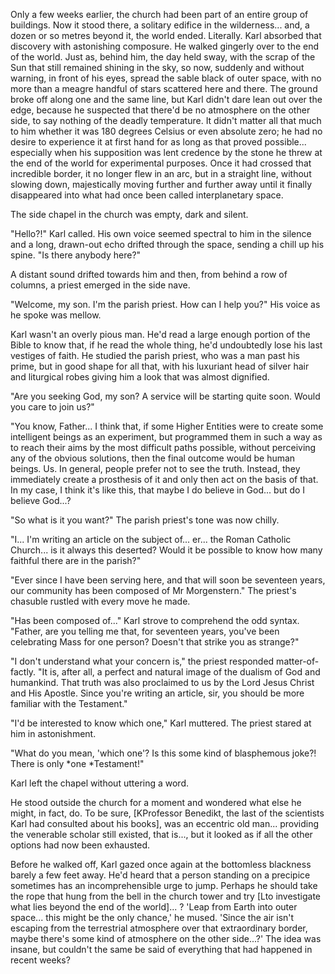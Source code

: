 
Only a few weeks earlier, the church had been part of an entire group of buildings. Now it stood there, a solitary edifice in the wilderness... and, a dozen or so metres beyond it, the world ended. Literally. Karl absorbed that discovery with astonishing composure. He walked gingerly over to the end of the world. Just as, behind him, the day held sway, with the scrap of the Sun that still remained shining in the sky, so now, suddenly and without warning, in front of his eyes, spread the sable black of outer space, with no more than a meagre handful of stars scattered here and there. The ground broke off along one and the same line, but Karl didn't dare lean out over the edge, because he suspected that there'd be no atmosphere on the other side, to say nothing of the deadly temperature. It didn't matter all that much to him whether it was 180 degrees Celsius or even absolute zero; he had no desire to experience it at first hand for as long as that proved possible... especially when his supposition was lent credence by the stone he threw at the end of the world for experimental purposes. Once it had crossed that incredible border, it no longer flew in an arc, but in a straight line, without slowing down, majestically moving further and further away until it finally disappeared into what had once been called interplanetary space.

The side chapel in the church was empty, dark and silent.

"Hello?\!" Karl called. His own voice seemed spectral to him in the silence and a long, drawn-out echo drifted through the space, sending a chill up his spine. "Is there anybody here?"

A distant sound drifted towards him and then, from behind a row of columns, a priest emerged in the side nave.

"Welcome, my son. I'm the parish priest. How can I help you?" His voice as he spoke was mellow.

Karl wasn't an overly pious man. He'd read a large enough portion of the Bible to know that, if he read the whole thing, he'd undoubtedly lose his last vestiges of faith. He studied the parish priest, who was a man past his prime, but in good shape for all that, with his luxuriant head of silver hair and liturgical robes giving him a look that was almost dignified.

"Are you seeking God, my son? A service will be starting quite soon. Would you care to join us?"

"You know, Father... I think that, if some Higher Entities were to create some intelligent beings as an experiment, but programmed them in such a way as to reach their aims by the most difficult paths possible, without perceiving any of the obvious solutions, then the final outcome would be human beings. Us. In general, people prefer not to see the truth. Instead, they immediately create a prosthesis of it and only then act on the basis of that. In my case, I think it's like this, that maybe I do believe in God... but do I believe God...?

"So what is it you want?" The parish priest's tone was now chilly.

"I... I'm writing an article on the subject of... er... the Roman Catholic Church... is it always this deserted? Would it be possible to know how many faithful there are in the parish?"

"Ever since I have been serving here, and that will soon be seventeen years, our community has been composed of Mr Morgenstern." The priest's chasuble rustled with every move he made.

"Has been composed of..." Karl strove to comprehend the odd syntax. "Father, are you telling me that, for seventeen years, you've been celebrating Mass for one person? Doesn't that strike you as strange?"

"I don't understand what your concern is," the priest responded matter-of-factly. "It is, after all, a perfect and natural image of the dualism of God and humankind. That truth was also proclaimed to us by the Lord Jesus Christ and His Apostle. Since you're writing an article, sir, you should be more familiar with the Testament."

"I'd be interested to know which one," Karl muttered. The priest stared at him in astonishment.

"What do you mean, 'which one'? Is this some kind of blasphemous joke?\! There is only *one *Testament\!"

Karl left the chapel without uttering a word.

He stood outside the church for a moment and wondered what else he might, in fact, do. To be sure, \[KProfessor Benedikt, the last of the scientists Karl had consulted about his books\], was an eccentric old man... providing the venerable scholar still existed, that is..., but it looked as if all the other options had now been exhausted.

Before he walked off, Karl gazed once again at the bottomless blackness barely a few feet away. He'd heard that a person standing on a precipice sometimes has an incomprehensible urge to jump. Perhaps he should take the rope that hung from the bell in the church tower and try \[Lto investigate what lies beyond the end of the world\]... ? 'Leap from Earth into outer space... this might be the only chance,' he mused. 'Since the air isn't escaping from the terrestrial atmosphere over that extraordinary border, maybe there's some kind of atmosphere on the other side...?' The idea was insane, but couldn't the same be said of everything that had happened in recent weeks?

